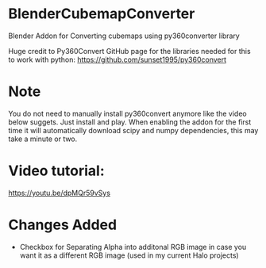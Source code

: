 # BlenderCubemapConverter
Blender Addon for Converting cubemaps using py360converter library

Huge credit to Py360Convert GitHub page for the libraries needed for this to work with python:
https://github.com/sunset1995/py360convert

# Note 
You do not need to manually install py360convert anymore like the video below suggets. Just install and play.
When enabling the addon for the first time it will automatically download scipy and numpy dependencies, this may take a minute or two.



# Video tutorial:
https://youtu.be/dpMQr59vSys

# Changes Added
- Checkbox for Separating Alpha into additonal RGB image in case you want it as a different RGB image (used in my current Halo projects)
